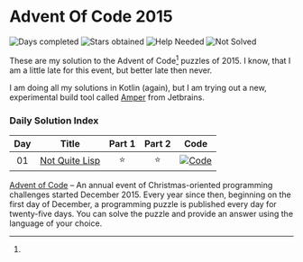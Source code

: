 # Advent Of Code 2015

![Days completed](https://img.shields.io/badge/Days%20Completed-1-green)
![Stars obtained](https://img.shields.io/badge/Stars%20Obtained%20⭐-2-yellow)
![Help Needed](https://img.shields.io/badge/Help%20Needed%20➕-0-purple)
![Not Solved](https://img.shields.io/badge/Not%20Solved%20❌-0-red)

These are my solution to the Advent of Code[^aoc-footnote] puzzles of 2015. I know, that I am a little late for this
event, but better late then never.

I am doing all my solutions in Kotlin (again), but I am trying out a new, experimental build tool called [Amper][amper]
from Jetbrains.

### Daily Solution Index

| Day |          Title          | Part 1 | Part 2 |                                              Code                                               |
|:---:|:-----------------------:|:------:|:------:|:-----------------------------------------------------------------------------------------------:|
| 01  | [Not Quite Lisp][day01] |   ⭐    |   ⭐    | [![Code](https://img.shields.io/badge/Code-grey?style=for-the-badge&logo=Kotlin)](src/Day01.kt) |

[^aoc-footnote]:
[Advent of Code][aoc] – An annual event of Christmas-oriented programming challenges started December 2015.
Every year since then, beginning on the first day of December, a programming puzzle is published every day for
twenty-five days.
You can solve the puzzle and provide an answer using the language of your choice.


[amper]: https://github.com/JetBrains/amper

[aoc]: https://adventofcode.com

[day01]: https://adventofcode.com/2015/day/1